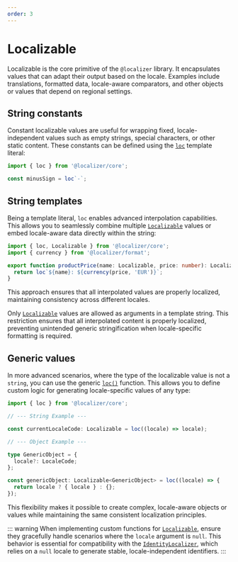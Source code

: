 ```yaml
---
order: 3
---
```


# Localizable <Badge type="info" text="@localizer/core" />

Localizable is the core primitive of the `@localizer` library. It encapsulates values that can adapt their output based on the locale. Examples include translations, formatted data, locale-aware comparators, and other objects or values that depend on regional settings.

## String constants

Constant localizable values are useful for wrapping fixed, locale-independent values such as empty strings, special characters, or other static content. These constants can be defined using the [`loc`](../api/_localizer/core/loc/index.md) template literal:

```typescript
import { loc } from '@localizer/core';

const minusSign = loc`-`;
```

## String templates

Being a template literal, `loc` enables advanced interpolation capabilities. This allows you to seamlessly combine multiple [`Localizable`](../api/_localizer/core/Localizable/index.md) values or embed locale-aware data directly within the string:

```typescript
import { loc, Localizable } from '@localizer/core';
import { currency } from '@localizer/format';

export function productPrice(name: Localizable, price: number): Localizable {
  return loc`${name}: ${currency(price, 'EUR')}`;
}
```

This approach ensures that all interpolated values are properly localized, maintaining consistency across different locales.

Only [`Localizable`](../api/_localizer/core/Localizable/index.md) values are allowed as arguments in a template string. This restriction ensures that all interpolated content is properly localized, preventing unintended generic stringification when locale-specific formatting is required.

## Generic values

In more advanced scenarios, where the type of the localizable value is not a `string`, you can use the generic [`loc()`](../api/_localizer/core/loc/index.md) function. This allows you to define custom logic for generating locale-specific values of any type:

```typescript
import { loc } from '@localizer/core';

// --- String Example ---

const currentLocaleCode: Localizable = loc((locale) => locale);

// --- Object Example ---

type GenericObject = {
  locale?: LocaleCode;
};

const genericObject: Localizable<GenericObject> = loc((locale) => {
  return locale ? { locale } : {};
});
```

This flexibility makes it possible to create complex, locale-aware objects or values while maintaining the same consistent localization principles.

::: warning
When implementing custom functions for [`Localizable`](../api/_localizer/core/Localizable/index.md), ensure they gracefully handle scenarios where the `locale` argument is `null`. This behavior is essential for compatibility with the [`IdentityLocalizer`](./localizer.md#identitylocalizer), which relies on a `null` locale to generate stable, locale-independent identifiers.
:::

